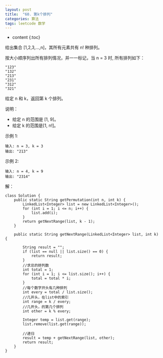 ```yaml
---
layout: post
title:  "60. 第k个排列"
categories: 算法
tags: leetcode 数学
---
```


* content
{:toc}

<!--more-->

给出集合 [1,2,3,…,n]，其所有元素共有 n! 种排列。

按大小顺序列出所有排列情况，并一一标记，当 n = 3 时, 所有排列如下：

```
"123"
"132"
"213"
"231"
"312"
"321"
```

给定 n 和 k，返回第 k 个排列。

说明：

* 给定 n 的范围是 [1, 9]。
* 给定 k 的范围是[1,  n!]。

示例 1:

```
输入: n = 3, k = 3
输出: "213"
```

示例 2:

```
输入: n = 4, k = 9
输出: "2314"
```

解：

```
class Solution {
    public static String getPermutation(int n, int k) {
        LinkedList<Integer> list = new LinkedList<Integer>();
        for (int i = 1; i <= n; i++) {
            list.add(i);
        }
        return getNextRange(list, k - 1);
    }

    public static String getNextRange(LinkedList<Integer> list, int k) {

        String result = "";
        if (list == null || list.size() == 0) {
            return result;
        }
        //求总的排列数
        int total = 1;
        for (int i = 1; i <= list.size(); i++) {
            total = total * i;
        }
        //每个数字开头有几种排列
        int every = total / list.size();
        //几开头，在list中的索引
        int range = k / every;
        //几开头，的第几个排列
        int other = k % every;

        Integer temp = list.get(range);
        list.remove(list.get(range));
        
        //递归
        result = temp + getNextRange(list, other);
        return result;
    }
}
```

